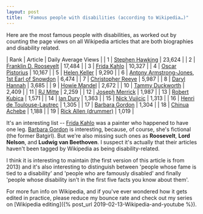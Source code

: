 ```yaml
---
layout: post
title:  "Famous people with disabilities (according to Wikipedia…)"
--- 
```


Here are the most famous people with disabilities, as worked out by counting the page views on all Wikipedia articles that are both biographies and disability related.


| Rank | Article | Daily Average Views |
| 1 | [Stephen Hawking](https://en.wikipedia.org/wiki/Stephen_Hawking) | 23,624 |
| 2 | [Franklin D. Roosevelt](https://en.wikipedia.org/wiki/Franklin_D._Roosevelt) | 17,484 |
| 3 | [Frida Kahlo](https://en.wikipedia.org/wiki/Frida_Kahlo) | 10,327 |
| 4 | [Oscar Pistorius](https://en.wikipedia.org/wiki/Oscar_Pistorius) | 10,167 |
| 5 | [Helen Keller](https://en.wikipedia.org/wiki/Helen_Keller) | 9,290 |
| 6 | [Antony Armstrong-Jones, 1st Earl of Snowdon](https://en.wikipedia.org/wiki/Antony_Armstrong-Jones,_1st_Earl_of_Snowdon) | 6,474 |
| 7 | [Christopher Reeve](https://en.wikipedia.org/wiki/Christopher_Reeve) | 5,987 |
| 8 | [Daryl Hannah](https://en.wikipedia.org/wiki/Daryl_Hannah) | 3,685 |
| 9 | [Howie Mandel](https://en.wikipedia.org/wiki/Howie_Mandel) | 2,672 |
| 10 | [Tammy Duckworth](https://en.wikipedia.org/wiki/Tammy_Duckworth) | 2,409 |
| 11 | [RJ Mitte](https://en.wikipedia.org/wiki/RJ_Mitte) | 2,259 |
| 12 | [Joseph Merrick](https://en.wikipedia.org/wiki/Joseph_Merrick) | 1,987 |
| 13 | [Robert Kubica](https://en.wikipedia.org/wiki/Robert_Kubica) | 1,571 |
| 14 | [Ian Dury](https://en.wikipedia.org/wiki/Ian_Dury) | 1,363 |
| 15 | [Nick Vujicic](https://en.wikipedia.org/wiki/Nick_Vujicic) | 1,313 |
| 16 | [Henri de Toulouse-Lautrec](https://en.wikipedia.org/wiki/Henri_de_Toulouse-Lautrec) | 1,305 |
| 17 | [Barbara Gordon](https://en.wikipedia.org/wiki/Barbara_Gordon) | 1,304 |
| 18 | [Chinua Achebe](https://en.wikipedia.org/wiki/Chinua_Achebe) | 1,188 |
| 19 | [Rick Allen (drummer)](https://en.wikipedia.org/wiki/Rick_Allen_(drummer)) | 1,019 |


It's an interesting list -- [Frida Kahlo](http://en.wikipedia.org/wiki/Frida_Kahlo) was a painter who happened to have one leg. [Barbara Gordon](http://en.wikipedia.org/wiki/Barbara_Gordon) is interesting, because, of course, she's fictional (the former Batgirl).  But we're also missing such ones as **Roosevelt**, **Lord Nelson**, and **Ludwig van Beethoven**. I suspect it's actually that their articles haven't been tagged by Wikipedia as being disability-related. 

I think it is interesting to maintain (the first version of this article is from 2013) and it's also interesting to distinguish between 'people whose fame is tied to a disability' and 'people who are famously disabled' and finally 'people whose disability isn't in the first five facts you know about them'.

For more fun info on Wikipedia, and if you've ever wondered how it gets edited in practice, please reduce my bounce rate and check out my series on [Wikipedia editing]({% post_url 2019-02-13-Wikipedia-and-youtube %}).






